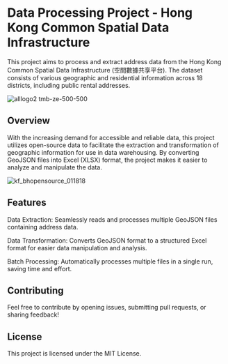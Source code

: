 # Data Processing Project - Hong Kong Common Spatial Data Infrastructure

This project aims to process and extract address data from the Hong Kong Common Spatial Data Infrastructure (空間數據共享平台). The dataset consists of various geographic and residential information across 18 districts, including public rental addresses.

![alllogo2 tmb-ze-500-500](https://github.com/user-attachments/assets/25c01767-03bf-42e0-b2b5-e18402dbec5b)

## Overview
With the increasing demand for accessible and reliable data, this project utilizes open-source data to facilitate the extraction and transformation of geographic information for use in data warehousing. By converting GeoJSON files into Excel (XLSX) format, the project makes it easier to analyze and manipulate the data.

![kf_bhopensource_011818](https://github.com/user-attachments/assets/6974ff0f-e5b3-45b9-a6b0-fe225a24b37f)


## Features
Data Extraction: Seamlessly reads and processes multiple GeoJSON files containing address data.

Data Transformation: Converts GeoJSON format to a structured Excel format for easier data manipulation and analysis.

Batch Processing: Automatically processes multiple files in a single run, saving time and effort.

## Contributing
Feel free to contribute by opening issues, submitting pull requests, or sharing feedback!

## License
This project is licensed under the MIT License.
